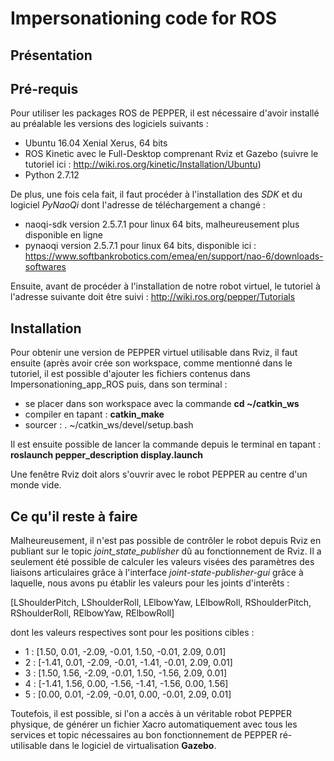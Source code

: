 # Impersonationing code for ROS

## Présentation 

## Pré-requis 
Pour utiliser les packages ROS de PEPPER, il est nécessaire d'avoir installé au préalable les versions des logiciels suivants :
- Ubuntu 16.04 Xenial Xerus, 64 bits
- ROS Kinetic avec le Full-Desktop comprenant Rviz et Gazebo (suivre le tutoriel ici : http://wiki.ros.org/kinetic/Installation/Ubuntu)
- Python 2.7.12

De plus, une fois cela fait, il faut procéder à l'installation des *SDK* et du logiciel *PyNaoQi* dont l'adresse de téléchargement a changé :
- naoqi-sdk version 2.5.7.1 pour linux 64 bits, malheureusement plus disponible en ligne
- pynaoqi version 2.5.7.1 pour linux 64 bits, disponible ici : https://www.softbankrobotics.com/emea/en/support/nao-6/downloads-softwares

Ensuite, avant de procéder à l'installation de notre robot virtuel, le tutoriel à l'adresse suivante doit être suivi : http://wiki.ros.org/pepper/Tutorials

## Installation 
Pour obtenir une version de PEPPER virtuel utilisable dans Rviz, il faut ensuite (après avoir crée son workspace, comme mentionné dans le tutoriel, il est possible d'ajouter les fichiers contenus dans Impersonationing_app_ROS puis, dans son terminal :
- se placer dans son workspace avec la commande **cd ~/catkin_ws**
- compiler en tapant : **catkin_make**
- sourcer : . ~/catkin_ws/devel/setup.bash

Il est ensuite possible de lancer la commande depuis le terminal en tapant :
**roslaunch pepper_description display.launch**

Une fenêtre Rviz doit alors s'ouvrir avec le robot PEPPER au centre d'un monde vide.


## Ce qu'il reste à faire
Malheureusement, il n'est pas possible de contrôler le robot depuis Rviz en publiant sur le topic *joint_state_publisher* dû au fonctionnement de Rviz. Il a seulement été possible de calculer les valeurs visées des paramètres des liaisons articulaires grâce à l'interface *joint-state-publisher-gui* grâce à laquelle, nous avons pu établir les valeurs pour les joints d'interêts :

[LShoulderPitch, LShoulderRoll, LElbowYaw, LElbowRoll, RShoulderPitch, RShoulderRoll, RElbowYaw, RElbowRoll]

dont les valeurs respectives sont pour les positions cibles :
- 1 : [1.50,  0.01, -2.09, -0.01,  1.50, -0.01, 2.09, 0.01] 
- 2 : [-1.41, 0.01, -2.09, -0.01, -1.41, -0.01, 2.09, 0.01]
- 3 : [1.50,  1.56, -2.09, -0.01,  1.50, -1.56, 2.09, 0.01]
- 4 : [-1.41, 1.56,  0.00, -1.56, -1.41, -1.56, 0.00, 1.56]
- 5 : [0.00,  0.01, -2.09, -0.01,  0.00, -0.01, 2.09, 0.01]

Toutefois, il est possible, si l'on a accès à un véritable robot PEPPER physique, de générer un fichier Xacro automatiquement avec tous les services et topic nécessaires au bon fonctionnement de PEPPER ré-utilisable dans le logiciel de virtualisation **Gazebo**.



